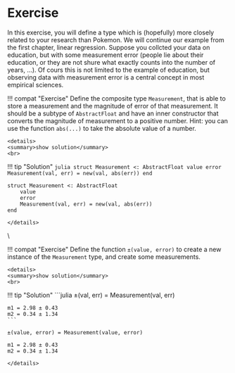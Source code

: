 # Exercise
In this exercise, you will define a type which is (hopefully) more closely related to your research than Pokemon.
We will continue our example from the first chapter, linear regression.
Suppose you collcted your data on education, but with some measurement error (people lie about their education, or they are not shure what exactly counts into the number of years, ...).
Of cours this is not limited to the example of education, but observing data with measurement error is a central concept in most empirical sciences.

!!! compat "Exercise"
    Define the composite type `Measurement`, that is able to store a measurement and the magnitude of error of that measurement.
    It should be a subtype of `AbstractFloat` and have an inner constructor that converts the magnitude of measurement to a positive number.
    Hint: you can use the function `abs(...)` to take the absolute value of a number.

```@raw html
<details>
<summary>show solution</summary>
<br>
```
!!! tip "Solution"
    ```julia
    struct Measurement <: AbstractFloat
        value
        error
        Measurement(val, err) = new(val, abs(err))
    end
    ```
```@setup measurement
struct Measurement <: AbstractFloat
    value
    error
    Measurement(val, err) = new(val, abs(err))
end
```
```@raw html
</details>
```
\

!!! compat "Exercise"
    Define the function `±(value, error)` to create a new instance of the `Measurement` type, and create some measurements.

```@raw html
<details>
<summary>show solution</summary>
<br>
```
!!! tip "Solution"
    ```julia
    ±(val, err) = Measurement(val, err)

    m1 = 2.98 ± 0.43
    m2 = 0.34 ± 1.34
    ```
```@setup measurement
±(value, error) = Measurement(value, error)

m1 = 2.98 ± 0.43
m2 = 0.34 ± 1.34
```
```@raw html
</details>
```

